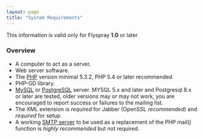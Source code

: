 ```yaml
---
layout: page
title: "System Requirements"
---
```


This information is valid only for Flyspray **1.0** or later

### Overview 

  * A computer to act as a server.
  * Web server software. 
  * The [PHP](http://php.net) version minimal 5.3.2, PHP 5.4 or later recommended
  * PHP-GD library.
  * [MySQL]([http://www.mysql.com) or [PostgreSQL](http://www.postgresql.org) server. MYSQL 5.x and later and Postgresql 8.x or later are tested, older versions may or may not work, you are encouraged to report success or failures to the mailing list.
  * The XML extension is *required* for Jabber (OpenSSL *recommended*) and *required* for setup
  * A working [SMTP server](http://www.postfix.org)  to be used as a replacement of the PHP mail() function  is *highly recommended* but not required.

